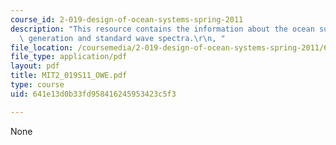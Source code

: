 ```yaml
---
course_id: 2-019-design-of-ocean-systems-spring-2011
description: "This resource contains the information about the ocean surface wave\
  \ generation and standard wave spectra.\r\n, "
file_location: /coursemedia/2-019-design-of-ocean-systems-spring-2011/641e13d0b33fd958416245953423c5f3_MIT2_019S11_OWE.pdf
file_type: application/pdf
layout: pdf
title: MIT2_019S11_OWE.pdf
type: course
uid: 641e13d0b33fd958416245953423c5f3

---
```

None
